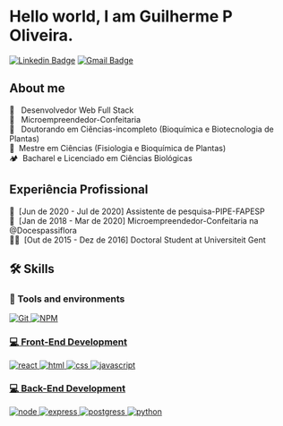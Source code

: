 # Hello world, I am Guilherme P Oliveira.

[![Linkedin Badge](https://img.shields.io/badge/LinkedIn-GuilhermeOliveira-blue?style=flat-square&logo=Linkedin&logoColor=white&link=https://www.linkedin.com/in/guilherme-pereira-de-oliveira/)](https://www.linkedin.com/in/guilherme-pereira-de-oliveira-110543178/) 
[![Gmail Badge](https://img.shields.io/badge/-gui88po@gmail.com-c14438?style=flat-square&logo=Gmail&logoColor=white&link=mailto:gui88po@gmail.com)](mailto:gui88po@gmail.com)

<!--![Gui-P-Oliveira's github stats](https://github-readme-stats.vercel.app/api?username=Gui-P-Oliveira&show_icons=true&theme=tokyonight)-->

## About me

🎁 &nbsp; Desenvolvedor Web Full Stack  
🧁 &nbsp; Microempreendedor-Confeitaria   
🧪 &nbsp; Doutorando em Ciências-incompleto (Bioquímica e Biotecnologia de Plantas)  
🧪 &nbsp;Mestre em Ciências (Fisiologia e Bioquímica de Plantas)  
🏕 &nbsp;Bacharel e Licenciado em Ciências Biológicas

## Experiência Profissional

🧫 &nbsp;[Jun de 2020 - Jul de 2020] Assistente de pesquisa-PIPE-FAPESP  
🍰 &nbsp;[Jan de 2018 - Mar de 2020] Microempreendedor-Confeitaria na @Docespassiflora  
👨‍⚕️ &nbsp;[Out de 2015 - Dez de 2016] Doctoral Student at Universiteit Gent  

## 🛠️ Skills

### :wrench: Tools and environments

<!-- GIT -->
<a href="#">
      <img alt="Git" src="https://img.shields.io/badge/Git-F05032.svg?style=for-the-badge&logo=git&logoColor=white" />
</a>
<!-- NPM -->
<a href="#">
      <img alt="NPM" src="https://img.shields.io/badge/NPM-CB3837.svg?style=for-the-badge&logo=npm&logoColor=white" />

### :computer: Front-End Development

![react](https://img.shields.io/badge/React-20232A?style=for-the-badge&logo=react&logoColor=61DAFB)
![html](https://img.shields.io/badge/HTML5-E34F26?style=for-the-badge&logo=html5&logoColor=white)
![css](https://img.shields.io/badge/CSS3-1572B6?style=for-the-badge&logo=css3&logoColor=white)
![javascript](https://img.shields.io/badge/JavaScript-F7DF1E?style=for-the-badge&logo=javascript&logoColor=black)

### :computer: Back-End Development

![node](https://img.shields.io/badge/Node.js-43853D?style=for-the-badge&logo=node.js&logoColor=white)
![express](https://img.shields.io/badge/Express.js-404D59?style=for-the-badge)
![postgress](https://img.shields.io/badge/PostgreSQL-316192?style=for-the-badge&logo=postgresql&logoColor=white)
![python](https://img.shields.io/badge/Python-14354C?style=for-the-badge&logo=python&logoColor=white)	


